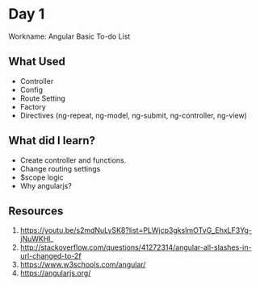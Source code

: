 # Day 1
Workname: Angular Basic To-do List

## What Used
* Controller
* Config
* Route Setting
* Factory
* Directives (ng-repeat, ng-model, ng-submit, ng-controller, ng-view)

## What did I learn?
* Create controller and functions.
* Change routing settings
* $scope logic
* Why angularjs?

## Resources
1. https://youtu.be/s2mdNuLySK8?list=PLWjcp3gksImOTvG_EhxLF3Yg-jNuWKHl_
2. http://stackoverflow.com/questions/41272314/angular-all-slashes-in-url-changed-to-2f
3. https://www.w3schools.com/angular/
4. https://angularjs.org/
